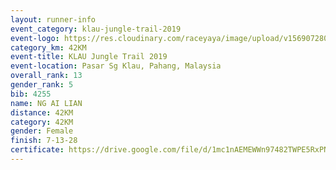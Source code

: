 ```yaml
---
layout: runner-info 
event_category: klau-jungle-trail-2019 
event-logo: https://res.cloudinary.com/raceyaya/image/upload/v1569072808/logo/klau-image_qwwxyw.png
category_km: 42KM 
event-title: KLAU Jungle Trail 2019 
event-location: Pasar Sg Klau, Pahang, Malaysia 
overall_rank: 13
gender_rank: 5
bib: 4255
name: NG AI LIAN
distance: 42KM
category: 42KM
gender: Female
finish: 7-13-28
certificate: https://drive.google.com/file/d/1mc1nAEMEWWn97482TWPE5RxPN12Op7QR/view?usp=sharing
---
```


